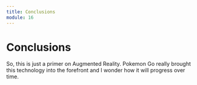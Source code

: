 ```yaml
---
title: Conclusions
module: 16
---
```


# Conclusions

So, this is just a primer on Augmented Reality. Pokemon Go really brought this technology into the forefront and I wonder how it will progress over time.